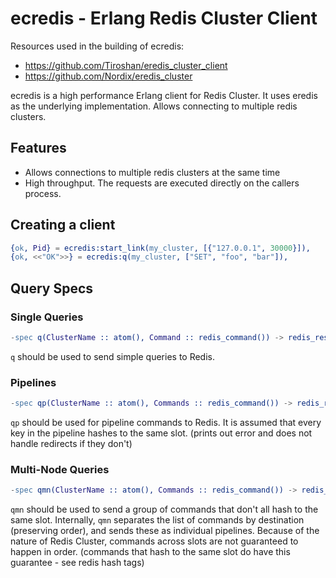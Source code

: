 # ecredis - Erlang Redis Cluster Client

Resources used in the building of ecredis:
- https://github.com/Tiroshan/eredis_cluster_client
- https://github.com/Nordix/eredis_cluster

ecredis is a high performance Erlang client for Redis Cluster. It uses eredis as the underlying
implementation. Allows connecting to multiple redis clusters.

## Features

* Allows connections to multiple redis clusters at the same time
* High throughput. The requests are executed directly on the callers process.

## Creating a client

```erlang
{ok, Pid} = ecredis:start_link(my_cluster, [{"127.0.0.1", 30000}]),
{ok, <<"OK">>} = ecredis:q(my_cluster, ["SET", "foo", "bar"]),
```

## Query Specs

### Single Queries

```erlang
-spec q(ClusterName :: atom(), Command :: redis_command()) -> redis_result().
```
`q` should be used to send simple queries to Redis. 

### Pipelines

```erlang
-spec qp(ClusterName :: atom(), Commands :: redis_command()) -> redis_result().
```
`qp` should be used for pipeline commands to Redis. It is assumed that every key in the pipeline
hashes to the same slot. (prints out error and does not handle redirects if they don't)

### Multi-Node Queries

```erlang
-spec qmn(ClusterName :: atom(), Commands :: redis_command()) -> redis_result().
```
`qmn` should be used to send a group of commands that don't all hash to the same slot. Internally,
`qmn` separates the list of commands by destination (preserving order), and sends these as individual
pipelines. Because of the nature of Redis Cluster, commands across slots are not guaranteed to happen
in order. (commands that hash to the same slot do have this guarantee - see redis hash tags)

